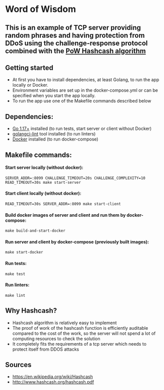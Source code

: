 # Word of Wisdom

## This is an example of TCP server providing random phrases and having protection from DDoS using the challenge-response protocol combined with the [PoW Hashcash algorithm](https://en.wikipedia.org/wiki/Hashcash)

## Getting started

- At first you have to install dependencies, at least Golang, to run the app locally or Docker.
- Environment variables are set up in the docker-compose.yml or can be specified when you start the app locally.
- To run the app use one of the Makefile commands described below

## Dependencies:

- [Go 1.17+](https://go.dev/dl/) installed (to run tests, start server or client without Docker)
- [golangci-lint](https://github.com/golangci/golangci-lint) tool installed (to run linters)
- [Docker](https://docs.docker.com/engine/install/) installed (to run docker-compose)

## Makefile commands:

#### Start server locally (without docker):

```
SERVER_ADDR=:8099 CHALLENGE_TIMEOUT=20s CHALLENGE_COMPLEXITY=10 READ_TIMEOUT=30s make start-server
```

#### Start client locally (without docker):

```
READ_TIMEOUT=30s SERVER_ADDR=:8099 make start-client
```

#### Build docker images of server and client and run them by docker-compose:

```
make build-and-start-docker
```

#### Run server and client by docker-compose (previously built images):

```
make start-docker
```

#### Run tests:

```
make test
```

#### Run linters:

```
make lint
```

## Why Hashcash?

- Hashcash algorithm is relatively easy to implement
- The proof of work of the hashcash function is efficiently auditable compared to the cost of the work, so the server will not spend a lot of computing resources to check the solution
- It completely fits the requirements of a tcp server which needs to protect itself from DDOS attacks

## Sources

- https://en.wikipedia.org/wiki/Hashcash
- http://www.hashcash.org/hashcash.pdf
